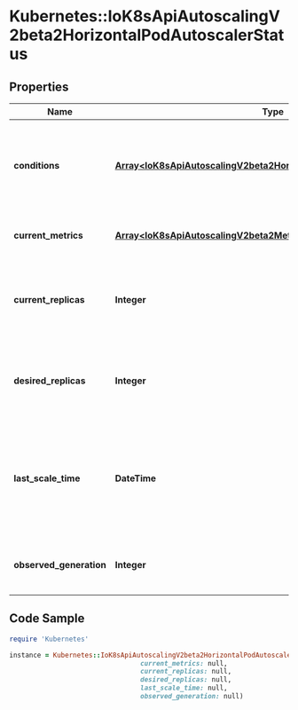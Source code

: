 # Kubernetes::IoK8sApiAutoscalingV2beta2HorizontalPodAutoscalerStatus

## Properties

Name | Type | Description | Notes
------------ | ------------- | ------------- | -------------
**conditions** | [**Array&lt;IoK8sApiAutoscalingV2beta2HorizontalPodAutoscalerCondition&gt;**](IoK8sApiAutoscalingV2beta2HorizontalPodAutoscalerCondition.md) | conditions is the set of conditions required for this autoscaler to scale its target, and indicates whether or not those conditions are met. | 
**current_metrics** | [**Array&lt;IoK8sApiAutoscalingV2beta2MetricStatus&gt;**](IoK8sApiAutoscalingV2beta2MetricStatus.md) | currentMetrics is the last read state of the metrics used by this autoscaler. | [optional] 
**current_replicas** | **Integer** | currentReplicas is current number of replicas of pods managed by this autoscaler, as last seen by the autoscaler. | 
**desired_replicas** | **Integer** | desiredReplicas is the desired number of replicas of pods managed by this autoscaler, as last calculated by the autoscaler. | 
**last_scale_time** | **DateTime** | Time is a wrapper around time.Time which supports correct marshaling to YAML and JSON.  Wrappers are provided for many of the factory methods that the time package offers. | [optional] 
**observed_generation** | **Integer** | observedGeneration is the most recent generation observed by this autoscaler. | [optional] 

## Code Sample

```ruby
require 'Kubernetes'

instance = Kubernetes::IoK8sApiAutoscalingV2beta2HorizontalPodAutoscalerStatus.new(conditions: null,
                                 current_metrics: null,
                                 current_replicas: null,
                                 desired_replicas: null,
                                 last_scale_time: null,
                                 observed_generation: null)
```


